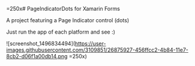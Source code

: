 =250x# PageIndicatorDots for Xamarin Forms

A project featuring a Page Indicator control (dots)

Just run the app of each platform and see :)

![screenshot_1496834494](https://user-images.githubusercontent.com/3109851/26875927-456ffcc2-4b84-11e7-8cb2-d06f1a00db14.png =250x)
